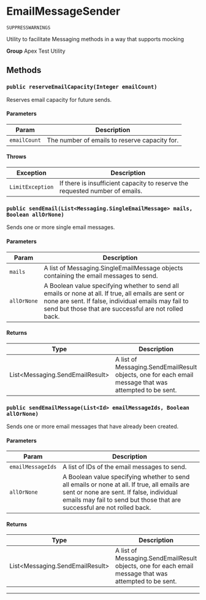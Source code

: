 # EmailMessageSender

`SUPPRESSWARNINGS`

Utility to facilitate Messaging methods in a way that supports mocking


**Group** Apex Test Utility

## Methods
### `public reserveEmailCapacity(Integer emailCount)`

Reserves email capacity for future sends.

#### Parameters

|Param|Description|
|---|---|
|`emailCount`|The number of emails to reserve capacity for.|

#### Throws

|Exception|Description|
|---|---|
|`LimitException`|If there is insufficient capacity to reserve the requested number of emails.|

### `public sendEmail(List<Messaging.SingleEmailMessage> mails, Boolean allOrNone)`

Sends one or more single email messages.

#### Parameters

|Param|Description|
|---|---|
|`mails`|A list of Messaging.SingleEmailMessage objects containing the email messages to send.|
|`allOrNone`|A Boolean value specifying whether to send all emails or none at all. If true, all emails are sent or none are sent. If false, individual emails may fail to send but those that are successful are not rolled back.|

#### Returns

|Type|Description|
|---|---|
|List<Messaging.SendEmailResult>|A list of Messaging.SendEmailResult objects, one for each email message that was attempted to be sent.|

### `public sendEmailMessage(List<Id> emailMessageIds, Boolean allOrNone)`

Sends one or more email messages that have already been created.

#### Parameters

|Param|Description|
|---|---|
|`emailMessageIds`|A list of IDs of the email messages to send.|
|`allOrNone`|A Boolean value specifying whether to send all emails or none at all. If true, all emails are sent or none are sent. If false, individual emails may fail to send but those that are successful are not rolled back.|

#### Returns

|Type|Description|
|---|---|
|List<Messaging.SendEmailResult>|A list of Messaging.SendEmailResult objects, one for each email message that was attempted to be sent.|

---
